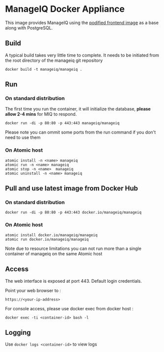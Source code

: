 # ManageIQ Docker Appliance

This image provides ManageIQ using the [podified frontend image](https://github.com/ManageIQ/manageiq-pods/tree/kasparov/images/miq-app-frontend) as a base along with PostgreSQL.

## Build

A typical build takes very little time to complete.
It needs to be initiated from the root directory of the manageiq git repository

```
docker build -t manageiq/manageiq .
```

## Run

### On standard distribution

The first time you run the container, it will initialize the database, **please allow 2-4 mins** for MIQ to respond.

```
docker run -di -p 80:80 -p 443:443 manageiq/manageiq
```
Please note you can ommit some ports from the run command if you don't need to use them

### On Atomic host

```
atomic install -n <name> manageiq
atomic run -n <name> manageiq
atomic stop -n <name>  manageiq
atomic uninstall -n <name> manageiq
```

## Pull and use latest image from Docker Hub

### On standard distribution
```
docker run -di -p 80:80 -p 443:443 docker.io/manageiq/manageiq
```

### On Atomic host

```
atomic install docker.io/manageiq/manageiq
atomic run docker.io/manageiq/manageiq
```
Note due to resource limitations you can not run more than a single container of manageiq on the same Atomic host

## Access
The web interface is exposed at port 443. Default login credentials.

Point your web browser to :

```
https://<your-ip-address>
```

For console access, please use docker exec from docker host :
```
docker exec -ti <container-id> bash -l
```

## Logging

Use `docker logs <container-id>` to view logs
